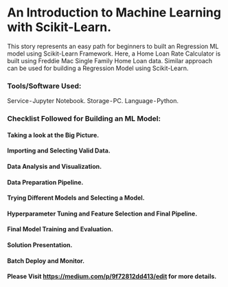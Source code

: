# An Introduction to Machine Learning  with Scikit-Learn.

This story represents an easy path for beginners to built an Regression ML model using Scikit-Learn Framework. Here,  a Home Loan Rate Calculator is built using Freddie Mac Single Family Home Loan data. Similar approach can be used for building a Regression Model using Scikit-Learn.

### Tools/Software Used:
  Service - Jupyter Notebook.
  Storage - PC.
  Language - Python.

### Checklist Followed for Building an ML Model:
  #### Taking a look at the Big Picture.
  #### Importing and Selecting Valid Data.
  #### Data Analysis and Visualization.
  #### Data Preparation Pipeline.
  #### Trying Different Models and Selecting a Model.
  #### Hyperparameter Tuning and Feature Selection and Final Pipeline.
  #### Final Model Training and Evaluation.
  #### Solution Presentation.
  #### Batch Deploy and Monitor.

####  Please Visit https://medium.com/p/9f72812dd413/edit for more details.
